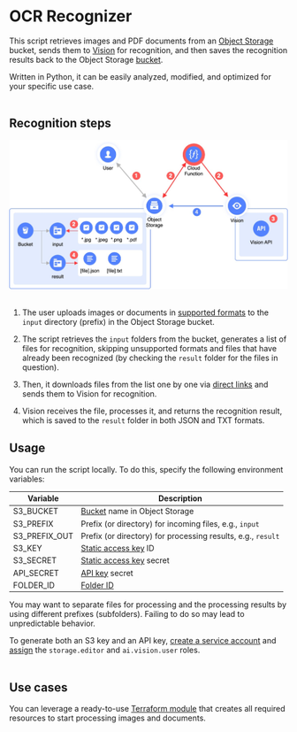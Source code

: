 # OCR Recognizer 

This script retrieves images and PDF documents from an [Object Storage](https://[cloud.yandex.ru/services/storage](https://yandex.cloud/en/services/storage)) bucket, sends them to [Vision](https://yandex.cloud/en/services/vision) for recognition, and then saves the recognition results back to the Object Storage [bucket](https://yandex.cloud/en/docs/storage/concepts/bucket).

Written in Python, it can be easily analyzed, modified, and optimized for your specific use case.
<br><br>

## Recognition steps

<img src="img/diag-1a.jpg" width="600px" alt="Long audio file recognition" />
<br><br>

1. The user uploads images or documents in [supported formats](https://yandex.cloud/en/docs/vision/concepts/ocr/#image-requirements) to the `input` directory (prefix) in the Object Storage bucket. 

2. The script retrieves the `input` folders from the bucket, generates a list of files for recognition, skipping unsupported formats and files that have already been recognized (by checking the `result` folder for the files in question). 

3. Then, it downloads files from the list one by one via [direct links](https://yandex.cloud/en/docs/storage/concepts/pre-signed-urls) and sends them to Vision for recognition.

4. Vision receives the file, processes it, and returns the recognition result, which is saved to the `result` folder in both JSON and TXT formats.

## Usage

You can run the script locally. To do this, specify the following environment variables:

| Variable        | Description 
| -------------     | ------------- 
| S3_BUCKET         | [Bucket](https://yandex.cloud/en/docs/storage/concepts/bucket) name in Object Storage
| S3_PREFIX         | Prefix (or directory) for incoming files, e.g., `input`
| S3_PREFIX_OUT     | Prefix (or directory) for processing results, e.g., `result`
| S3_KEY            | [Static access key](https://yandex.cloud/en/docs/iam/operations/sa/create-access-key) ID
| S3_SECRET         | [Static access key](https://yandex.cloud/en/docs/iam/operations/sa/create-access-key) secret
| API_SECRET        | [API key](https://cloud.yandex.ru/docs/iam/operations/api-key/create) secret
| FOLDER_ID         | [Folder ID](https://cloud.yandex.ru/docs/resource-manager/operations/folder/get-id)

You may want to separate files for processing and the processing results by using different prefixes (subfolders). Failing to do so may lead to unpredictable behavior.

To generate both an S3 key and an API key, [create a service account](https://cloud.yandex.ru/docs/iam/operations/sa/create) and [assign](https://cloud.yandex.ru/docs/iam/operations/sa/assign-role-for-sa) the `storage.editor` and `ai.vision.user` roles.
<br><br>

## Use cases

You can leverage a ready-to-use [Terraform module](examples/ocr-function) that creates all required resources to start processing images and documents.
